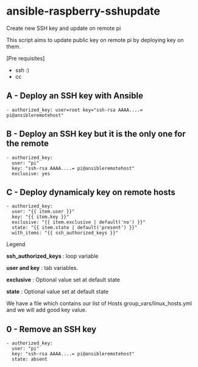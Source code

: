 # ansible-raspberry-sshupdate
Create new SSH key and update on remote pi

This script aims to update public key on remote pi by deploying key on them.


[Pre requisites]
- ssh :)
- cc


## A - Deploy an SSH key with Ansible

 	- authorized_key: user=root key="ssh-rsa AAAA....= pi@ansibleremotehost"


## B - Deploy an SSH key but it is the only one for the remote

    - authorized_key:
      user: "pi"
      key: "ssh-rsa AAAA....= pi@ansibleremotehost"
      exclusive: yes
      
## C - Deploy dynamicaly key on remote hosts


    - authorized_key:
      user: "{{ item.user }}"
      key: "{{ item.key }}"
      exclusive: "{{ item.exclusive | default('no') }}"
      state: "{{ item.state | default('present') }}"
      with_items: "{{ ssh_authorized_keys }}"
      
      
Legend

**ssh_authorized_keys** : loop variable

**user and key** : tab variables.

**exclusive** : Optional value set at default state

**state** : Optional value set at default state

We have a file which contains our list of Hosts group_vars/linux_hosts.yml and we will add good key value.



## 0 - Remove an SSH key

    - authorized_key:
      user: "pi"
      key: "ssh-rsa AAAA....= pi@ansibleremotehost"
      state: absent



